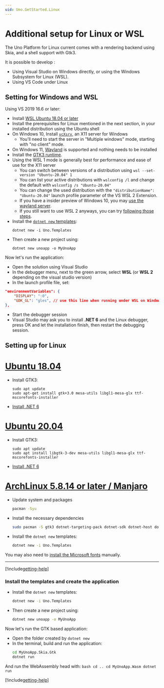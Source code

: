 ```yaml
---
uid: Uno.GetStarted.Linux
---
```


# Additional setup for Linux or WSL

The Uno Platform for Linux current comes with a rendering backend using Skia, and a shell support with Gtk3.

It is possible to develop :
- Using Visual Studio on Windows directly, or using the Windows Subsystem for Linux (WSL).
- Using VS Code under Linux

## Setting for Windows and WSL

Using VS 2019 16.6 or later:
- Install [WSL Ubuntu 18.04 or later](https://docs.microsoft.com/en-us/windows/wsl/install-win10)
- Install the prerequisites for Linux mentioned in the next section, in your installed distribution using the Ubuntu shell
- On Windows 10, Install [`vcXsrv`](https://sourceforge.net/projects/vcxsrv/), an X11 server for Windows
    - You'll need to start the server in "Multiple windows" mode, starting with "no client" mode.
- On Windows 11, [Wayland](https://github.com/microsoft/wslg) is supported and nothing needs to be installed
- Install the [GTK3 runtime](https://github.com/tschoonj/GTK-for-Windows-Runtime-Environment-Installer/releases).
- Using the WSL 1 mode is generally best for performance and ease of use for the X11 server
    - You can switch between versions of a distribution using `wsl --set-version "Ubuntu-20.04" 1`
    - You can list your active distributions with `wslconfig /l` and change the default with `wslconfig /s "Ubuntu-20.04"`
    - You can change the used distribution with the `"distributionName": "Ubuntu-20.04"` launch profile parameter of the VS WSL 2 Extension.
    - If you have a insider preview of Windows 10, you may [use the wayland server](https://devblogs.microsoft.com/commandline/the-windows-subsystem-for-linux-build-2020-summary/#wsl-gui).
    - If you still want to use WSL 2 anyways, you can try [following those steps](https://skeptric.com/wsl2-xserver).
- Install the [`dotnet new` templates](get-started-dotnet-new.md):
    ```
    dotnet new -i Uno.Templates
    ```
- Then create a new project using:
    ```
    dotnet new unoapp -o MyUnoApp
    ```

Now let's run the application:
- Open the solution using Visual Studio
- In the debugger menu, next to the green arrow, select **WSL**  (or **WSL 2** depending on the visual studio version)
- In the launch profile file, set:
```json
"environmentVariables": {
    "DISPLAY": ":0",
    "GDK_GL": "gles", // use this line when running under WSL on Windows 11
},
```
- Start the debugger session
- Visual Studio may ask you to install **.NET 6** and the Linux debugger, press OK and let the installation finish, then restart the debugging session.

## Setting up for Linux

# [**Ubuntu 18.04**](#tab/ubuntu1804)
- Install GTK3:
    ```
    sudo apt update
    sudo apt-get install gtk+3.0 mesa-utils libgl1-mesa-glx ttf-mscorefonts-installer
    ```
- [Install .NET 6](https://learn.microsoft.com/en-us/dotnet/core/install/linux#official-package-archives)

# [**Ubuntu 20.04**](#tab/ubuntu2004)
- Install GTK3:
    ```
    sudo apt update
    sudo apt install libgtk-3-dev mesa-utils libgl1-mesa-glx ttf-mscorefonts-installer
    ```
- [Install .NET 6](https://learn.microsoft.com/en-us/dotnet/core/install/linux#official-package-archives)

# [**ArchLinux 5.8.14 or later / Manjaro**](#tab/archlinux2004)

- Update system and packages
    ```bash
    pacman -Syu
    ```
- Install the necessary dependencies
    ```bash
    sudo pacman -S gtk3 dotnet-targeting-pack dotnet-sdk dotnet-host dotnet-runtime mono python mono-msbuild ninja gn aspnet-runtime
    ```
- Install the `dotnet new` templates:
    ```bash
    dotnet new -i Uno.Templates
    ```

You may also need to [install the Microsoft fonts](https://wiki.archlinux.org/title/Microsoft_fonts) manually.
***

[!include[getting-help](use-uno-check-inline-linux.md)]

### Install the templates and create the application

- Install the `dotnet new` templates:
    ```bash
    dotnet new -i Uno.Templates
    ```
- Then create a new project using:
    ```bash
    dotnet new unoapp -o MyUnoApp
    ```

Now let's run the GTK based application:
- Open the folder created by `dotnet new`
- In the terminal, build and run the application:
    ```bash
    cd MyUnoApp.Skia.Gtk
    dotnet run
    ```
And run the WebAssembly head with:
    ```bash
    cd ..
    cd MyUnoApp.Wasm
    dotnet run
    ```

[!include[getting-help](getting-help.md)]

